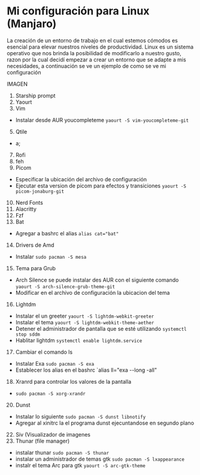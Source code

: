 # Mi configuración para Linux (Manjaro)
La creación de un entorno de trabajo en el cual estemos cómodos es esencial para elevar nuestros niveles de productividad. Linux es un sistema operativo que nos brinda la posibilidad de modificarlo a nuestro gusto, razon por la cual decidí empezar a crear un entorno que se adapte a mis necesidades, a continuación se ve un ejemplo de como se ve mi configuración

IMAGEN

1. Starship prompt
2. Yaourt
3. Vim
  - Instalar desde AUR youcompleteme `yaourt -S vim-youcompleteme-git`
5. Qtile
  - a;
7. Rofi
8. feh
9. Picom
  - Especificar la ubicación del archivo de configuración
  - Ejecutar esta version de picom para efectos y transiciones `yaourt -S picom-jonaburg-git`
10. Nerd Fonts
11. Alacritty
12. Fzf
13. Bat
  - Agregar a bashrc el alias `alias cat="bat"`
14. Drivers de Amd
  - Instalar `sudo pacman -S mesa`
15. Tema para Grub
  - Arch Silence se puede instalar des AUR con el siguiente comando `yaourt -S arch-silence-grub-theme-git`
  - Modificar en el archivo de configuración la ubicacion del tema
16. Lightdm
  - Instalar el un greeter `yaourt -S lightdm-webkit-greeter`
  - Instalar el tema `yaourt -S lightdm-webkit-theme-aether`
  - Detener el administrador de pantalla que se esté utilizando `systemctl stop sddm`
  - Hablitar lightdm `systemctl enable lightdm.service`
17. Cambiar el comando ls
  - Instalar Exa `sudo pacman -S exa`
  - Establecer los alias en el bashrc `alias ll="exa --long -all" 
18. Xranrd para controlar los valores de la pantalla
  - `sudo pacman -S xorg-xrandr`
20. Dunst
  - Instalar lo siguiente `sudo pacman -S dunst libnotify`
  - Agregar al xinitrc la el programa dunst ejecuntandose en segundo plano
22. Siv (Visualizador de imagenes
24. Thunar (file manager)
  - instalar thunar `sudo pacman -S thunar`
  - instalar un administrador de temas gtk `sudo pacman -S lxappearance`
  - instalr el tema Arc para gtk `yaourt -S arc-gtk-theme`
